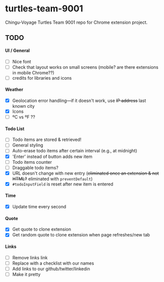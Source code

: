 # turtles-team-9001

Chingu-Voyage Turtles Team 9001 repo for Chrome extension project.

## TODO

#### UI / General

- [ ] Nice font
- [ ] Check that layout works on small screens (mobile? are there extensions in mobile Chrome??)
- [ ] credits for libraries and icons

#### Weather

- [x] Geolocation error handling—if it doesn't work, use ~~IP address~~ last known city
- [x] Icons
- [ ] ºC vs ºF ??

#### Todo List

- [ ] Todo items are stored & retrieved!
- [ ] General styling
- [ ] Auto-erase todo items after certain interval (e.g., at midnight)
- [x] 'Enter' instead of button adds new item
- [ ] Todo items counter
- [ ] Draggable todo items?
- [x] URL doesn't change with new entry (~~eliminated once an extension & not HTML?~~ eliminated with `preventDefault`)
- [x] `#todoInputField` is reset after new item is entered

#### Time 

- [x] Update time every second

#### Quote
- [x] Get quote to clone extension
- [x] Get random quote to clone extension when page refreshes/new tab

#### Links

- [ ] Remove links link
- [ ] Replace with a checklist with our names
- [ ] Add links to our github/twitter/linkedin
- [ ] Make it pretty 
